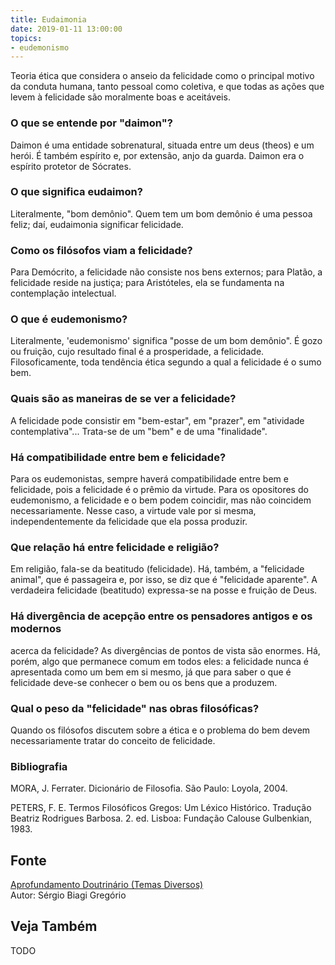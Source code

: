 ```yaml
---
title: Eudaimonia
date: 2019-01-11 13:00:00
topics: 
- eudemonismo
---
```


Teoria ética que considera o anseio da felicidade como o principal motivo da
conduta humana, tanto pessoal como coletiva, e que todas as ações que levem à
felicidade são moralmente boas e aceitáveis. 

### O que se entende por "daimon"?
Daimon é uma entidade sobrenatural, situada entre um deus (theos) e
um herói. É também espírito e, por extensão, anjo da guarda. Daimon
era o espírito protetor de Sócrates.

### O que significa eudaimon?
Literalmente, "bom demônio". Quem tem um bom demônio é uma pessoa feliz;
daí, eudaimonia significar felicidade.

### Como os filósofos viam a felicidade?
Para Demócrito, a felicidade não consiste nos bens externos; para
Platão, a felicidade reside na justiça; para Aristóteles, ela se
fundamenta na contemplação intelectual.

### O que é eudemonismo?
Literalmente, 'eudemonismo' significa "posse de um bom demônio". É gozo
ou fruição, cujo resultado final é a prosperidade, a felicidade.
Filosoficamente, toda tendência ética segundo a qual a felicidade é o
sumo bem.

### Quais são as maneiras de se ver a felicidade?
A felicidade pode consistir em "bem-estar", em "prazer", em "atividade
contemplativa"... Trata-se de um "bem" e de uma "finalidade".

### Há compatibilidade entre bem e felicidade?
Para os eudemonistas, sempre haverá compatibilidade entre bem e
felicidade, pois a felicidade é o prêmio da virtude. Para os opositores
do eudemonismo, a felicidade e o bem podem coincidir, mas não coincidem
necessariamente. Nesse caso, a virtude vale por si mesma,
independentemente da felicidade que ela possa produzir.

### Que relação há entre felicidade e religião?
Em religião, fala-se da beatitudo (felicidade). Há, também, a
"felicidade animal", que é passageira e, por isso, se diz que é
"felicidade aparente". A verdadeira felicidade (beatitudo) expressa-se
na posse e fruição de Deus.

### Há divergência de acepção entre os pensadores antigos e os modernos
acerca da felicidade?
As divergências de pontos de vista são enormes. Há, porém, algo que
permanece comum em todos eles: a felicidade nunca é apresentada como um
bem em si mesmo, já que para saber o que é felicidade deve-se conhecer o
bem ou os bens que a produzem.

### Qual o peso da "felicidade" nas obras filosóficas?
Quando os filósofos discutem sobre a ética e o problema do bem devem
necessariamente tratar do conceito de felicidade.


### Bibliografia
MORA, J. Ferrater. Dicionário de Filosofia. São Paulo: Loyola, 2004.

PETERS, F. E. Termos Filosóficos Gregos: Um Léxico Histórico. Tradução
Beatriz Rodrigues Barbosa. 2. ed. Lisboa: Fundação Calouse Gulbenkian,
1983.

## Fonte
[Aprofundamento Doutrinário (Temas Diversos)](https://sites.google.com/view/aprofundamentodoutrinario/eudaimonia)  
Autor: Sérgio Biagi Gregório



## Veja Também
TODO


